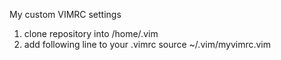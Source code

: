My custom VIMRC settings

1. clone repository into /home/.vim
2. add following line to your .vimrc
	source ~/.vim/myvimrc.vim

